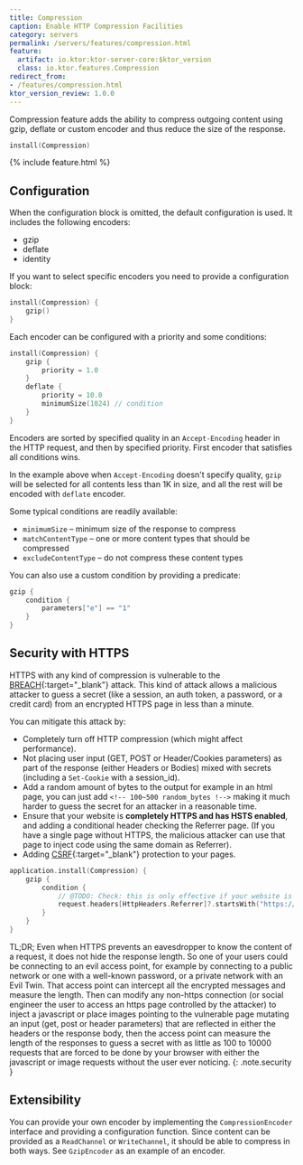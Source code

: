 ```yaml
---
title: Compression
caption: Enable HTTP Compression Facilities
category: servers
permalink: /servers/features/compression.html
feature:
  artifact: io.ktor:ktor-server-core:$ktor_version
  class: io.ktor.features.Compression
redirect_from:
- /features/compression.html
ktor_version_review: 1.0.0
---
```


Compression feature adds the ability to compress outgoing content using gzip, deflate or custom encoder and thus reduce the
size of the response.

```kotlin
install(Compression)
```

{% include feature.html %}

## Configuration

When the configuration block is omitted, the default configuration is used. It includes
 the following encoders:
 
 * gzip
 * deflate
 * identity
 
If you want to select specific encoders you need to provide a configuration block:

```kotlin
install(Compression) {
    gzip()
}
```

Each encoder can be configured with a priority and some conditions: 

```kotlin
install(Compression) {
    gzip {
        priority = 1.0
    }
    deflate {
        priority = 10.0 
        minimumSize(1024) // condition
    }
}
```

Encoders are sorted by specified quality in an `Accept-Encoding` header in the HTTP request, and
then by specified priority. First encoder that satisfies all conditions wins.

In the example above when `Accept-Encoding` doesn't specify quality, `gzip` will be selected for all contents 
less than 1K in size, and all the rest will be encoded with `deflate` encoder. 

Some typical conditions are readily available:

* `minimumSize` – minimum size of the response to compress
* `matchContentType` – one or more content types that should be compressed
* `excludeContentType` – do not compress these content types

You can also use a custom condition by providing a predicate:

```kotlin
gzip {
    condition {
        parameters["e"] == "1"
    }
}
```

## Security with HTTPS

HTTPS with any kind of compression is vulnerable to the [BREACH](https://en.wikipedia.org/wiki/BREACH){:target="_blank"} attack.
This kind of attack allows a malicious attacker to guess a secret (like a session, an auth token, a password,
or a credit card) from an encrypted HTTPS page in less than a minute.

You can mitigate this attack by:

* Completely turn off HTTP compression (which might affect performance).
* Not placing user input (GET, POST or Header/Cookies parameters) as part of the response (either Headers or Bodies) mixed with secrets (including a `Set-Cookie` with a session_id).
* Add a random amount of bytes to the output for example in an html page, you can just add `<!-- 100~500 random_bytes !-->` making it much harder to guess the secret for an attacker in a reasonable time.
* Ensure that your website is **completely HTTPS and has HSTS enabled**, and adding a conditional header checking the Referrer page. (If you have a single page without HTTPS, the malicious attacker can use that page to inject code using the same domain as Referrer).
* Adding [CSRF](https://en.wikipedia.org/wiki/Cross-site_request_forgery){:target="_blank"} protection to your pages.

```kotlin
application.install(Compression) {
    gzip {
        condition {
            // @TODO: Check: this is only effective if your website is completely HTTPS and has HSTS enabled. 
            request.headers[HttpHeaders.Referrer]?.startsWith("https://my.domain/") == true
        }
    }
}
```

TL;DR; Even when HTTPS prevents an eavesdropper to know the content of a request, it does not hide the response length.
So one of your users could be connecting to an evil access point, for example by connecting to a public network
or one with a well-known password, or a private network with an Evil Twin. That access point can intercept all the
encrypted messages and measure the length. Then can modify any non-https connection (or social engineer the user to
access an https page controlled by the attacker) to inject a javascript or place images pointing to the vulnerable
page mutating an input (get, post or header parameters) that are reflected in either the headers or the response body,
then the access point can measure the length of the responses to guess a secret with as little as 100 to 10000 requests
that are forced to be done by your browser with either the javascript or image requests without the user ever noticing.
{: .note.security }


## Extensibility

You can provide your own encoder by implementing the `CompressionEncoder` interface and providing a configuration function. 
Since content can be provided as a `ReadChannel` or `WriteChannel`, it should be able to compress in both ways. 
See `GzipEncoder` as an example of an encoder. 